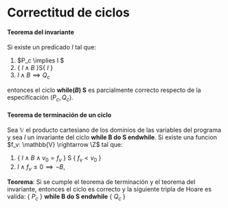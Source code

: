 # Correctitud de ciclos

#### Teorema del invariante
Si existe un predicado $I$ tal que:
1. $P_c \implies I $ 
2. { $I \land B$ }S{ $I$ }
3. $I \land B \implies Q_c$
 
entonces el ciclo **while($B$) S** es parcialmente correcto respecto de la especificación ($P_c, Q_c$).

#### Teorema de terminación de un ciclo
Sea $\mathbb{V}$ el producto cartesiano de los dominios de las variables del programa y sea $I$ un invariante del ciclo **while B do S endwhile**. Si existe una funcion $f_v: \mathbb{V} \rightarrow \Z$ tal que: 
1.  { $I \land B \land v_0 = f_v$ } S { $f_v < v_0$ }
2.  $I \land f_v \leq 0 \implies \neg B$,

**Teorema**: Si  se cumple el teorema de terminación y el teorema del invariante, entonces el ciclo es correcto y la siguiente tripla de Hoare es valida: { $P_c$ } **while B do S endwhile** { $Q_c$ }
